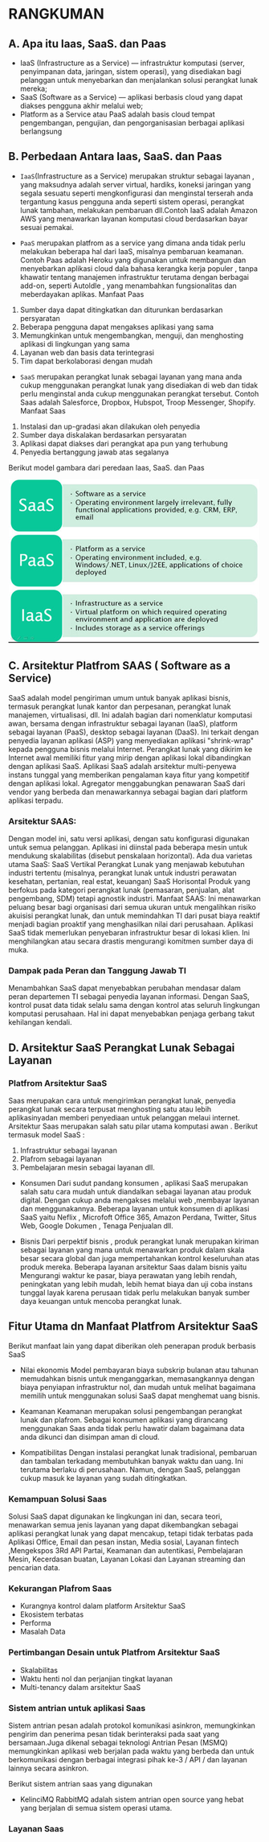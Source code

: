 # RANGKUMAN

## A. Apa itu Iaas, SaaS. dan Paas
- IaaS (Infrastructure as a Service) — infrastruktur komputasi (server, penyimpanan data, jaringan, sistem operasi), yang disediakan bagi pelanggan untuk menyebarkan dan menjalankan solusi perangkat lunak mereka;
- SaaS (Software as a Service) — aplikasi berbasis cloud yang dapat diakses pengguna akhir melalui web;
- Platform as a Service atau PaaS adalah basis cloud tempat pengembangan, pengujian, dan pengorganisasian berbagai aplikasi berlangsung


## B. Perbedaan Antara Iaas, SaaS. dan Paas
- ```IaaS```(Infrastructure as a Service) merupakan struktur sebagai layanan , yang maksudnya adalah server virtual, hardiks, koneksi jaringan yang segala sesuatu seperti mengkonfigurasi dan menginstal terserah anda tergantung kasus pengguna anda seperti sistem operasi, perangkat lunak tambahan, melakukan pembaruan dll.Contoh IaaS adalah Amazon AWS yang menawarkan layanan komputasi cloud berdasarkan bayar sesuai pemakai.

- ```PaaS``` merupakan platfrom as a service yang dimana anda tidak perlu melakukan beberapa hal dari IaaS, misalnya pembaruan keamanan. Contoh Paas adalah Heroku yang digunakan untuk membangun dan menyebarkan aplikasi cloud dala bahasa kerangka kerja populer , tanpa khawatir tentang manajemen infrastruktur terutama dengan berbagai add-on, seperti Autoldle , yang menambahkan fungsionalitas dan meberdayakan aplikas.
 Manfaat Paas
 1. Sumber daya dapat ditingkatkan dan diturunkan berdasarkan persyaratan
 2. Beberapa pengguna dapat mengakses aplikasi yang sama
 3. Memungkinkan untuk mengembangkan, menguji, dan menghosting aplikasi di lingkungan yang sama
 4. Layanan web dan basis data terintegrasi
 5. Tim dapat berkolaborasi dengan mudah


- ```SaaS``` merupakan perangkat lunak sebagai layanan yang mana anda cukup menggunakan perangkat lunak yang disediakan di web dan tidak perlu menginstal anda cukup menggunakan perangkat tersebut. Contoh Saas adalah Salesforce, Dropbox, Hubspot, Troop Messenger, Shopify.
Manfaat Saas
1. Instalasi dan up-gradasi akan dilakukan oleh penyedia
2. Sumber daya diskalakan berdasarkan persyaratan
3. Aplikasi dapat diakses dari perangkat apa pun yang terhubung
4. Penyedia bertanggung jawab atas segalanya

Berikut model gambara dari peredaan Iaas, SaaS. dan Paas

![img01](foto2/01.png)

## C. Arsitektur Platfrom SAAS ( Software as a Service)
SaaS adalah model pengiriman umum untuk banyak aplikasi bisnis, termasuk perangkat lunak kantor dan perpesanan, perangkat lunak manajemen, virtualisasi, dll. Ini adalah bagian dari nomenklatur komputasi awan, bersama dengan infrastruktur sebagai layanan (IaaS), platform sebagai layanan (PaaS), desktop sebagai layanan (DaaS).
Ini terkait dengan penyedia layanan aplikasi (ASP) yang menyediakan aplikasi "shrink-wrap" kepada pengguna bisnis melalui Internet. Perangkat lunak yang dikirim ke Internet awal memiliki fitur yang mirip dengan aplikasi lokal dibandingkan dengan aplikasi SaaS.
Aplikasi SaaS adalah arsitektur multi-penyewa instans tunggal yang memberikan pengalaman kaya fitur yang kompetitif dengan aplikasi lokal. Agregator menggabungkan penawaran SaaS dari vendor yang berbeda dan menawarkannya sebagai bagian dari platform aplikasi terpadu.
### Arsitektur SAAS:
Dengan model ini, satu versi aplikasi, dengan satu konfigurasi digunakan untuk semua pelanggan. Aplikasi ini diinstal pada beberapa mesin untuk mendukung skalabilitas (disebut penskalaan horizontal).
Ada dua varietas utama SaaS:
SaaS Vertikal
Perangkat Lunak yang menjawab kebutuhan industri tertentu (misalnya, perangkat lunak untuk industri perawatan kesehatan, pertanian, real estat, keuangan)
SaaS Horisontal
Produk yang berfokus pada kategori perangkat lunak (pemasaran, penjualan, alat pengembang, SDM) tetapi agnostik industri.
Manfaat SAAS:
Ini menawarkan peluang besar bagi organisasi dari semua ukuran untuk mengalihkan risiko akuisisi perangkat lunak, dan untuk memindahkan TI dari pusat biaya reaktif menjadi bagian proaktif yang menghasilkan nilai dari perusahaan.  Aplikasi SaaS tidak memerlukan penyebaran infrastruktur besar di lokasi klien. Ini menghilangkan atau secara drastis mengurangi komitmen sumber daya di muka.

### Dampak pada Peran dan Tanggung Jawab TI
Menambahkan SaaS dapat menyebabkan perubahan mendasar dalam peran departemen TI sebagai penyedia layanan informasi. Dengan SaaS, kontrol pusat data tidak selalu sama dengan kontrol atas seluruh lingkungan komputasi perusahaan. Hal ini dapat menyebabkan penjaga gerbang takut kehilangan kendali.

## D. Arsitektur SaaS Perangkat Lunak Sebagai Layanan
### Platfrom Arsitektur SaaS
Saas merupakan cara untuk mengirimkan perangkat lunak, penyedia perangkat lunak secara terpusat menghosting satu atau lebih aplikasinyadan memberi penyediaan untuk pelanggan melaui internet. Arsitektur Saas merupakan salah satu pilar utama komputasi awan .
Berikut termasuk model SaaS :
1. Infrastruktur sebagai layanan
2. Plafrom sebagai layanan
3. Pembelajaran mesin sebagai layanan dll.

- Konsumen
Dari sudut pandang konsumen , aplikasi SaaS merupakan salah satu cara mudah untuk diandalkan sebagai layanan atau produk digital. Dengan cukup anda mengakses melalui web ,membayar layanan dan menggunakannya. Beberapa layanan untuk konsumen di aplikasi SaaS yaitu Neflix , Microfoft Office 365, Amazon Perdana, Twitter, Situs Web, Google Dokumen , Tenaga Penjualan dll.

- Bisnis
Dari perpektif bisnis , produk perangkat lunak merupakan kiriman sebagai layanan yang mana untuk menawarkan produk dalam skala besar secara global dan juga mempertahankan kontrol keseluruhan atas produk mereka. Beberapa layanan arsitektur Saas dalam bisnis yaitu Mengurangi waktur ke pasar, biaya perawatan yang lebih rendah, peningkatan yang lebih mudah, lebih hemat biaya dan uji coba instans tunggal layak karena perusaan tidak perlu melakukan banyak sumber daya keuangan untuk mencoba perangkat lunak.

## Fitur Utama dn Manfaat Platfrom Arsitektur SaaS
Berikut manfaat lain yang dapat diberikan oleh penerapan produk berbasis SaaS
- Nilai ekonomis
Model pembayaran biaya subskrip bulanan atau tahunan memudahkan bisnis untuk menganggarkan, memasangkannya dengan biaya penyiapan infrastruktur nol, dan mudah untuk melihat bagaimana memilih untuk menggunakan solusi SaaS dapat menghemat uang bisnis.

- Keamanan
Keamanan merupakan solusi pengembangan perangkat lunak dan plafrom. Sebagai konsumen aplikasi yang dirancang menggunakan Saas anda tidak perlu hawatir dalam bagaimana data anda dikunci dan disimpan aman di cloud.

- Kompatibilitas
Dengan instalasi perangkat lunak tradisional, pembaruan dan tambalan terkadang membutuhkan banyak waktu dan uang. Ini terutama berlaku di perusahaan. Namun, dengan SaaS, pelanggan cukup masuk ke layanan yang sudah ditingkatkan.

### Kemampuan Solusi Saas

Solusi SaaS dapat digunakan ke lingkungan ini dan, secara teori, menawarkan semua jenis layanan yang dapat dikembangkan sebagai aplikasi perangkat lunak yang dapat mencakup, tetapi tidak terbatas pada Aplikasi Office, Email dan pesan instan, Media sosial, Layanan fintech ,Mengekspos 3Rd API Partai, Keamanan dan autentikasi, Pembelajaran Mesin, Kecerdasan buatan, Layanan Lokasi dan Layanan streaming dan pencarian data.

### Kekurangan Plafrom Saas
- Kurangnya kontrol dalam platform Arsitektur SaaS
- Ekosistem terbatas
- Performa
- Masalah Data

### Pertimbangan Desain untuk Platfrom Arsitektur SaaS
- Skalabilitas
- Waktu henti nol dan perjanjian tingkat layanan
- Multi-tenancy dalam arsitektur SaaS

### Sistem antrian untuk aplikasi Saas
Sistem antrian pesan adalah protokol komunikasi asinkron, memungkinkan pengirim dan penerima pesan tidak berinteraksi pada saat yang bersamaan.Juga dikenal sebagai teknologi Antrian Pesan (MSMQ) memungkinkan aplikasi web berjalan pada waktu yang berbeda dan untuk berkomunikasi dengan berbagai integrasi pihak ke-3 / API / dan layanan lainnya secara asinkron.

Berikut sistem antrian saas yang digunakan

- KelinciMQ
RabbitMQ adalah sistem antrian open source yang hebat yang berjalan di semua sistem operasi utama.


### Layanan Saas




